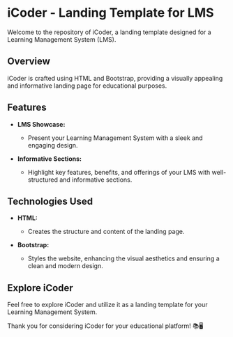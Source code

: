# iCoder - Landing Template for LMS

Welcome to the repository of iCoder, a landing template designed for a Learning Management System (LMS).

## Overview

iCoder is crafted using HTML and Bootstrap, providing a visually appealing and informative landing page for educational purposes.

## Features

- **LMS Showcase:**
  - Present your Learning Management System with a sleek and engaging design.

- **Informative Sections:**
  - Highlight key features, benefits, and offerings of your LMS with well-structured and informative sections.

## Technologies Used

- **HTML:**
  - Creates the structure and content of the landing page.

- **Bootstrap:**
  - Styles the website, enhancing the visual aesthetics and ensuring a clean and modern design.

## Explore iCoder

Feel free to explore iCoder and utilize it as a landing template for your Learning Management System.

Thank you for considering iCoder for your educational platform! 📚🖥️
